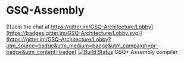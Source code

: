 # GSQ-Assembly

[![Join the chat at https://gitter.im/GSQ-Architecture/Lobby](https://badges.gitter.im/GSQ-Architecture/Lobby.svg)](https://gitter.im/GSQ-Architecture/Lobby?utm_source=badge&utm_medium=badge&utm_campaign=pr-badge&utm_content=badge)
[![Build Status](https://travis-ci.org/kspalaiologos/GSQ-Assembly.svg?branch=master)](https://travis-ci.org/kspalaiologos/GSQ-Assembly)
GSQ+ Assembly compiler
